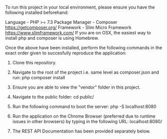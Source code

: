 To run this project in your local environment, please ensure you have the following installed beforehand:

Language - PHP >= 7.3
Package Manager - Composer ​https://getcomposer.org/
Framework - Slim Micro Framework ​https://www.slimframework.com/
If you are on OSX, the easiest way to install php and composer is using Homebrew.

Once the above have been installed, perform the following commands in the exact order given to succesfully reproduce the application:

1. Clone this repository.

2. Navigate to the root of the project i.e. same level as composer.json and run:
            php composer install

3. Ensure you are able to view the "vendor" folder in this project.

4. Navigate to the public folder:
            cd public/

5. Run the following command to boot the server:
            php -S localhost:8080

6. Run the application on the Chrome Browser (preferred due to runtime issues in other browsers) by typing in the following URL:
            localhost:8080/

7. The REST API Documentation has been provided separately below.

